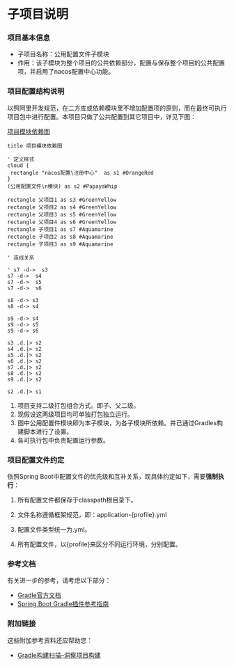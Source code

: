 # 子项目说明
### 项目基本信息

* 子项目名称：公用配置文件子模块
* 作用：该子模块为整个项目的公共依赖部分，配置与保存整个项目的公共配置项，并启用了nacos配置中心功能。

### 项目配置结构说明

以照阿里开发规范，在二方库或依赖模块里不增加配置项的原则，而在最终可执行项目包中进行配置。本项目只做了公共配置到其它项目中，详见下图：

[项目模块依赖图]()

```puml
title 项目模块依赖图

' 定义样式
cloud {
 rectangle "nacos配置\注册中心"  as s1 #OrangeRed
}
(公用配置文件\n模块) as s2 #PapayaWhip

rectangle 父项目1 as s3 #GreenYellow
rectangle 父项目2 as s4 #GreenYellow
rectangle 父项目3 as s5 #GreenYellow
rectangle 父项目4 as s6 #GreenYellow
rectangle 子项目1 as s7 #Aquamarine
rectangle 子项目2 as s8 #Aquamarine
rectangle 子项目3 as s9 #Aquamarine

' 连线关系

' s7 -d->  s3
s7 -d->  s4
s7 -d->  s5
s7 -d->  s6

s8 -d-> s3
s8 -d-> s4

s9 -d-> s4
s9 -d-> s5
s9 -d-> s6

s3 .d.|> s2
s4 .d.|> s2
s5 .d.|> s2
s6 .d.|> s2
s7 .d.|> s2
s8 .d.|> s2
s9 .d.|> s2

s2 .d.|> s1

```

1. 项目支持二级打包组合方式。即子、父二级。
2. 现假设这两级项目均可单独打包独立运行。
3. 图中公用配置件模块即为本子模块，为各子模块所依赖。并已通过Gradles构建脚本进行了设置。
4. 各可执行包中负责配置运行参数。

### 项目配置文件约定

依照Spring Boot中配置文件的优先级和互补关系，现具体约定如下，需要**强制执行**：

1. 所有配置文件都保存于classpath根目录下。
   
2. 文件名称遵循框架规范，即：application-{profile}.yml
   
3. 配置文件类型统一为.yml。

4. 所有配置文件，以{profile}来区分不同运行环境，分别配置。
   
### 参考文档
有关进一步的参考，请考虑以下部分：

* [Gradle官方文档](https://docs.gradle.org)
* [Spring Boot Gradle插件参考指南](https://docs.spring.io/spring-boot/docs/2.2.6.RELEASE/gradle-plugin/reference/html/)

### 附加链接

这些附加参考资料还应帮助您：

* [Gradle构建扫描–洞察项目构建](https://scans.gradle.com#gradle)
